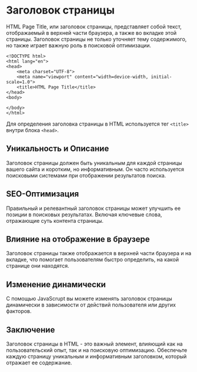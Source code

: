 # Заголовок страницы

HTML Page Title, или заголовок страницы, представляет собой текст, отображаемый в верхней части браузера, а также во вкладке этой страницы. Заголовок страницы не только уточняет тему содержимого, но также играет важную роль в поисковой оптимизации.

```
<!DOCTYPE html>
<html lang="en">
<head>
    <meta charset="UTF-8">
    <meta name="viewport" content="width=device-width, initial-scale=1.0">
    <title>HTML Page Title</title>
</head>
<body>
    
</body>
</html>
```

Для определения заголовка страницы в HTML используется тег ``<title>`` внутри блока ``<head>``.

## Уникальность и Описание

Заголовок страницы должен быть уникальным для каждой страницы вашего сайта и коротким, но информативным. Он часто используется поисковыми системами при отображении результатов поиска.

## SEO-Оптимизация

Правильный и релевантный заголовок страницы может улучшить ее позиции в поисковых результатах. Включая ключевые слова, отражающие суть контента страницы.

## Влияние на отображение в браузере

Заголовок страницы также отображается в верхней части браузера и на вкладке, что помогает пользователям быстро определить, на какой странице они находятся.

## Изменение динамически

С помощью JavaScrupt вы можете изменять заголовок страницы динамически в зависимости от действий пользователя или других факторов.

## Заключение

Заголовок страницы в HTML - это важный элемент, влияющий как на пользовательский опыт, так и на поисковую оптимизацию. Обеспечьте каждую страницу уникальным и информативным заголовком, который отражает ее содержание.
